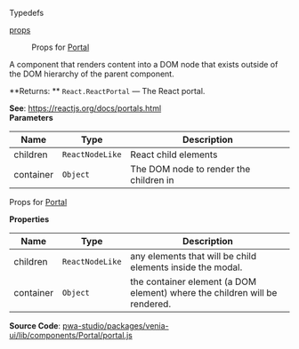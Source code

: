 
Typedefs

<dl>
<dt><a href="#props">props</a></dt>
<dd>

Props for [Portal](#Portal)

</dd>
</dl>


A component that renders content into a DOM node that exists
outside of the DOM hierarchy of the parent component.

**Returns: **
`React.ReactPortal`
   — The React portal.

**See**: https://reactjs.org/docs/portals.html  
**Parameters**

| Name | Type | Description |
| --- | --- | --- |
| children | `ReactNodeLike` | React child elements |
| container | `Object` | The DOM node to render the children in |


Props for [Portal](#Portal)

**Properties**

| Name | Type | Description |
| --- | --- | --- |
| children | `ReactNodeLike` | any elements that will be child elements inside the modal. |
| container | `Object` | the container element (a DOM element) where the children will be rendered. |



**Source Code**: [pwa-studio/packages/venia-ui/lib/components/Portal/portal.js](https://github.com/magento/pwa-studio/blob/develop/packages/venia-ui/lib/components/Portal/portal.js)